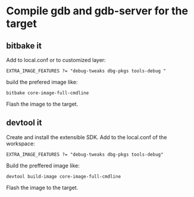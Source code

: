 # Compile gdb and gdb-server for the target

## bitbake it

Add to local.conf or to customized layer:

```bb
EXTRA_IMAGE_FEATURES ?= "debug-tweaks dbg-pkgs tools-debug "
```

build the prefered image like:

```bb
bitbake core-image-full-cmdline
```

Flash the image to the target. 

## devtool it

Create and install the extensible SDK. Add to the local.conf of the workspace:

```bb
EXTRA_IMAGE_FEATURES ?= "debug-tweaks dbg-pkgs tools-debug"
```

Build the preffered image like:

```bb
devtool build-image core-image-full-cmdline
```
Flash the image to the target. 
